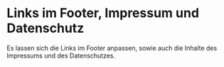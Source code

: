 # Links im Footer, Impressum und Datenschutz

<!-- md:version 1.5.0 -->

Es lassen sich die Links im Footer anpassen, sowie auch die Inhalte des Impressums und des Datenschutzes. 


